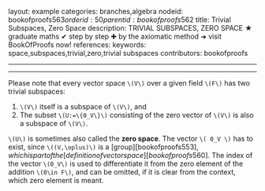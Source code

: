 layout: example
categories: branches,algebra
nodeid: bookofproofs$563
orderid: 50
parentid: bookofproofs$562
title: Trivial Subspaces, Zero Space
description: TRIVIAL SUBSPACES, ZERO SPACE &#9733; graduate maths &#10004; step by step &#10010; by the axiomatic method &#10140; visit BookOfProofs now!
references: 
keywords: space,subspaces,trivial,zero,trivial subspaces
contributors: bookofproofs

---


---

Please note that every vector space `\(V\)` over a given field `\(F\)` has two trivial subspaces:

1. `\(V\)` itself is a subspace of `\(V\)`, and 
1. The subset `\(U:=\{0_V\}\)` consisting of the zero vector of `\(V\)` is also a subspace of `\(V\)`. 

`\(U\)` is sometimes also called the **zero space**. The vector `\( 0_V \)` has to exist, since `\((V,\oplus)\)` is a [group][bookofproofs$553], which is part of the [definition of vector space][bookofproofs$560]. The index of the vector `\(0_V\)` is used to differentiate it from the zero element of the addition `\(0\in F\)`, and can be omitted, if it is clear from the context, which zero element is meant.
